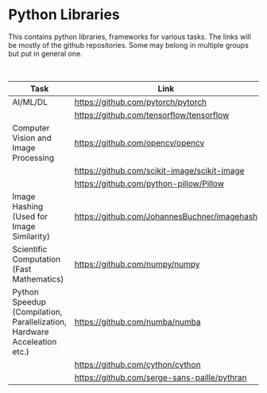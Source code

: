 # Python Libraries 

This contains python libraries, frameworks for various tasks. The links will be mostly of the github repositories. Some may belong in multiple groups but put in general one.

<br>

| Task | Link |
| --- | --- |
| AI/ML/DL | https://github.com/pytorch/pytorch |
| | https://github.com/tensorflow/tensorflow |
| Computer Vision and Image Processing | https://github.com/opencv/opencv |
| | https://github.com/scikit-image/scikit-image |
| | https://github.com/python-pillow/Pillow |
| Image Hashing <br> (Used for Image Similarity) | https://github.com/JohannesBuchner/imagehash |
| Scientific Computation <br> (Fast Mathematics) | https://github.com/numpy/numpy |
| Python Speedup <br> (Compilation, Parallelization, Hardware Acceleation etc.) | https://github.com/numba/numba |
| | https://github.com/cython/cython | 
| | https://github.com/serge-sans-paille/pythran | 
